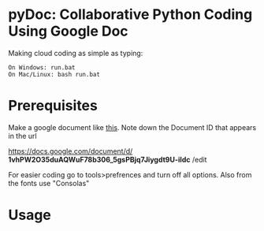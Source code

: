 pyDoc: Collaborative Python Coding Using Google Doc
=====
Making cloud coding as simple as typing: 

    On Windows: run.bat
    On Mac/Linux: bash run.bat



Prerequisites
=============
Make a google document like [this](https://docs.google.com/document/d/1vhPW2O35duAQWuF78b306_5gsPBjq7Jiygdt9U-iIdc/edit?usp=sharing). Note down the Document ID that appears in the url 
    
https://docs.google.com/document/d/ **1vhPW2O35duAQWuF78b306_5gsPBjq7Jiygdt9U-iIdc** /edit

For easier coding go to tools>prefrences and turn off all options. Also from the fonts use "Consolas"


Usage
=====
